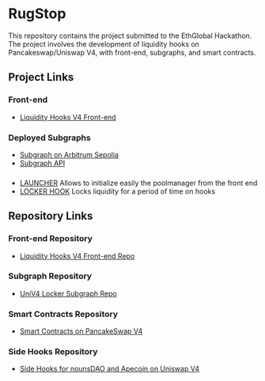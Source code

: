 # RugStop

This repository contains the project submitted to the EthGlobal Hackathon. The project involves the development of liquidity hooks on Pancakeswap/Uniswap V4, with front-end, subgraphs, and smart contracts.

## Project Links

### Front-end
- [Liquidity Hooks V4 Front-end](https://liquidity-hooks-v4-frontend.vercel.app)

### Deployed Subgraphs
- [Subgraph on Arbitrum Sepolia](https://testnet.thegraph.com/explorer/subgraphs/E2Q4FzdP9VmbWa7etg4JNmCviywKDZUP3LN1V7txcGww?view=Query&chain=arbitrum-sepolia)
- [Subgraph API](https://api.studio.thegraph.com/query/64359/univ4-locker/version/latest)

###
- [LAUNCHER](https://testnet.bscscan.com/address/0x9206a06620Cd141c546B454a5B0e53b0152aA41e)
Allows to initialize easily the poolmanager from the front end
- [LOCKER HOOK](https://testnet.bscscan.com/address/0x74980ccF8f43C772dD89B824561f8803eC4A4960)
Locks liquidity for a period of time on hooks


## Repository Links

### Front-end Repository
- [Liquidity Hooks V4 Front-end Repo](https://github.com/alex-unicrypt/liquidity-hooks-v4-frontend)

### Subgraph Repository
- [UniV4 Locker Subgraph Repo](https://github.com/BlockchainHackathons/uniV4-locker-subgraph)

### Smart Contracts Repository
- [Smart Contracts on PancakeSwap V4](https://github.com/BlockchainHackathons/V4---LockerHook)

### Side Hooks Repository
- [Side Hooks for nounsDAO and Apecoin on Uniswap V4](https://github.com/pierrot498/hooks)
